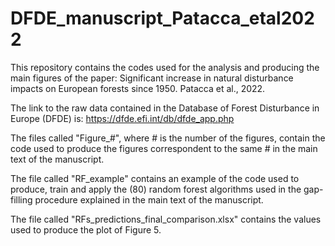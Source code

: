 # DFDE_manuscript_Patacca_etal2022
This repository contains the codes used for the analysis and producing the main figures of the paper: 
Significant increase in natural disturbance impacts on European forests since 1950. 
Patacca et al., 2022.

The link to the raw data contained in the Database of Forest Disturbance in Europe (DFDE) is: https://dfde.efi.int/db/dfde_app.php

The files called "Figure_#", where # is the number of the figures, contain the code used to produce the figures correspondent to the same # in the main text of the manuscript.

The file called "RF_example" contains an example of the code used to produce, train and apply the (80) random forest algorithms used in the gap-filling procedure explained in the main text of the manuscript. 

The file called "RFs_predictions_final_comparison.xlsx" contains the values used to produce the plot of Figure 5.
